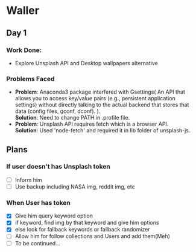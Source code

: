 # Waller

## Day 1
### Work Done: 
 - Explore Unsplash API and Desktop wallpapers alternative

### Problems Faced
 - **Problem**: Anaconda3 package interfered with Gsettings( An API that allows you to access key/value pairs (e.g., persistent application settings) without directly talking to the actual backend that stores that data (config files, gconf, dconf). ).<br/>
 **Solution**: Need to change PATH in .profile file.
 - **Problem**: Unsplash API requires fetch which is a browser API.<br/>
 **Solution**: Used 'node-fetch' and required it in lib folder of unsplash-js.


## Plans

### If user doesn't has Unsplash token
 - [ ] Inform him
 - [ ] Use backup including NASA img, reddit img, etc

### When User has token 

 - [x] Give him query keyword option 
 - [x] if keyword, find img by that keyword and give him options
 - [x] else look for fallback keywords or fallback randomizer
 - [ ] Allow him for follow collections and Users and add them(Meh) 
 - [ ] To be continued...